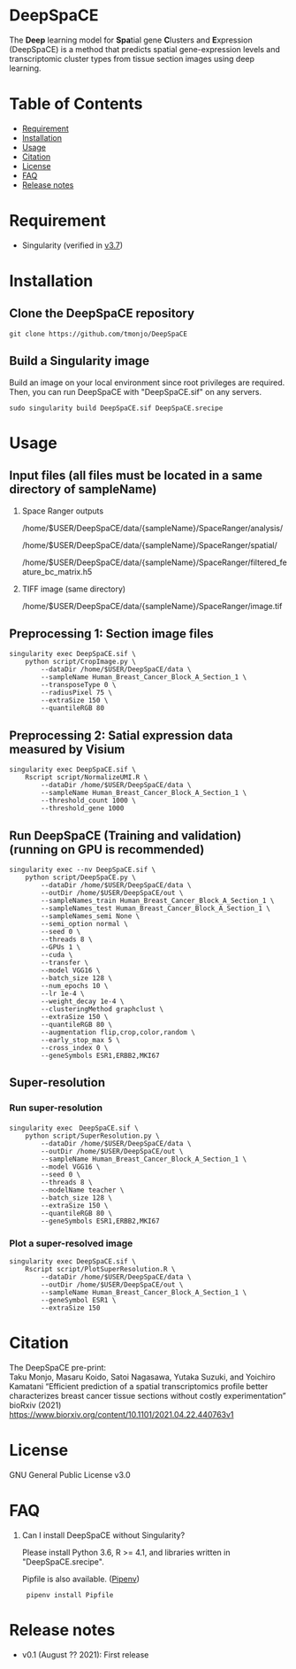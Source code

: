# DeepSpaCE

The **Deep** learning model for **Spa**tial gene **C**lusters and **E**xpression (DeepSpaCE) is a method that predicts spatial gene-expression levels and transcriptomic cluster types from tissue section images using deep learning.


# Table of Contents
- [Requirement](#requirement)
- [Installation](#installation)
- [Usage](#usage)
- [Citation](#citation)
- [License](#license)
- [FAQ](#FAQ)
- [Release notes](#Release-notes)

# Requirement
* Singularity (verified in [v3.7](https://sylabs.io/guides/3.7/user-guide/))


# Installation
## Clone the DeepSpaCE repository

    git clone https://github.com/tmonjo/DeepSpaCE

## Build a Singularity image

Build an image on your local environment since root privileges are required. Then, you can run DeepSpaCE with "DeepSpaCE.sif" on any servers.

    sudo singularity build DeepSpaCE.sif DeepSpaCE.srecipe


# Usage
## Input files (all files must be located in a same directory of sampleName)

1. Space Ranger outputs

    /home/$USER/DeepSpaCE/data/{sampleName}/SpaceRanger/analysis/
    
    /home/$USER/DeepSpaCE/data/{sampleName}/SpaceRanger/spatial/
    
    /home/$USER/DeepSpaCE/data/{sampleName}/SpaceRanger/filtered_feature_bc_matrix.h5

2. TIFF image (same directory)

    /home/$USER/DeepSpaCE/data/{sampleName}/SpaceRanger/image.tif



## Preprocessing 1: Section image files

    singularity exec DeepSpaCE.sif \
        python script/CropImage.py \
            --dataDir /home/$USER/DeepSpaCE/data \
            --sampleName Human_Breast_Cancer_Block_A_Section_1 \
            --transposeType 0 \
            --radiusPixel 75 \
            --extraSize 150 \
            --quantileRGB 80

## Preprocessing 2: Satial expression data measured by Visium

    singularity exec DeepSpaCE.sif \
        Rscript script/NormalizeUMI.R \
            --dataDir /home/$USER/DeepSpaCE/data \
            --sampleName Human_Breast_Cancer_Block_A_Section_1 \
            --threshold_count 1000 \
            --threshold_gene 1000

## Run DeepSpaCE (Training and validation) (running on GPU is recommended)

    singularity exec --nv DeepSpaCE.sif \
        python script/DeepSpaCE.py \
            --dataDir /home/$USER/DeepSpaCE/data \
            --outDir /home/$USER/DeepSpaCE/out \
            --sampleNames_train Human_Breast_Cancer_Block_A_Section_1 \
            --sampleNames_test Human_Breast_Cancer_Block_A_Section_1 \
            --sampleNames_semi None \
            --semi_option normal \
            --seed 0 \
            --threads 8 \
            --GPUs 1 \
            --cuda \
            --transfer \
            --model VGG16 \
            --batch_size 128 \
            --num_epochs 10 \
            --lr 1e-4 \
            --weight_decay 1e-4 \
            --clusteringMethod graphclust \
            --extraSize 150 \
            --quantileRGB 80 \
            --augmentation flip,crop,color,random \
            --early_stop_max 5 \
            --cross_index 0 \
            --geneSymbols ESR1,ERBB2,MKI67


## Super-resolution

### Run super-resolution

    singularity exec　DeepSpaCE.sif \
        python script/SuperResolution.py \
            --dataDir /home/$USER/DeepSpaCE/data \
            --outDir /home/$USER/DeepSpaCE/out \
            --sampleName Human_Breast_Cancer_Block_A_Section_1 \
            --model VGG16 \
            --seed 0 \
            --threads 8 \
            --modelName teacher \
            --batch_size 128 \
            --extraSize 150 \
            --quantileRGB 80 \
            --geneSymbols ESR1,ERBB2,MKI67

### Plot a super-resolved image

    singularity exec DeepSpaCE.sif \
        Rscript script/PlotSuperResolution.R \
            --dataDir /home/$USER/DeepSpaCE/data \
            --outDir /home/$USER/DeepSpaCE/out \
            --sampleName Human_Breast_Cancer_Block_A_Section_1 \
            --geneSymbol ESR1 \
            --extraSize 150


# Citation
The DeepSpaCE pre-print:  
Taku Monjo, Masaru Koido, Satoi Nagasawa, Yutaka Suzuki, and Yoichiro Kamatani “Efficient prediction of a spatial transcriptomics profile better characterizes breast cancer tissue sections without costly experimentation” bioRxiv (2021)
https://www.biorxiv.org/content/10.1101/2021.04.22.440763v1


# License
GNU General Public License v3.0

# FAQ
1. Can I install DeepSpaCE without Singularity?

    Please install Python 3.6, R >= 4.1, and libraries written in "DeepSpaCE.srecipe".

    Pipfile is also available. ([Pipenv](https://pipenv.pypa.io/))

        pipenv install Pipfile

# Release notes

* v0.1 (August ?? 2021): First release
